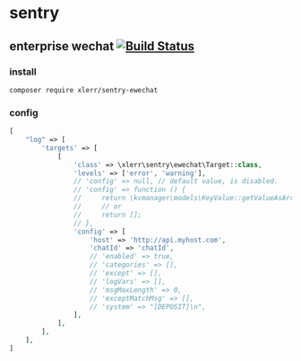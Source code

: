 sentry
================

enterprise wechat [![Build Status](https://www.travis-ci.org/xlerr/sentry-ewechat.svg?branch=master)](https://www.travis-ci.org/xlerr/sentry-ewechat)
----------------

### install

```shell
composer require xlerr/sentry-ewechat
```

### config

```php
[
    "log" => [
        'targets' => [
            [
                'class' => \xlerr\sentry\ewechat\Target::class,
                'levels' => ['error', 'warning'],
                // 'config' => null, // default value, is disabled.
                // 'config' => function () {
                //     return \kvmanager\models\KeyValue::getValueAsArray('sentry_ewechat_config');
                //     // or
                //     return [];
                // },
                'config' => [
                    'host' => 'http://api.myhost.com',
                    'chatId' => 'chatId',
                    // 'enabled' => true,
                    // 'categories' => [],
                    // 'except' => [],
                    // 'logVars' => [],
                    // 'msgMaxLength' => 0,
                    // 'exceptMatchMsg' => [],
                    // 'system' => "[DEPOSIT]\n",
                ],
            ],
        ],
    ],
]
```
